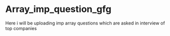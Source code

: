 # Array_imp_question_gfg

Here i will be uploading imp array questions which are asked in interview of top companies
